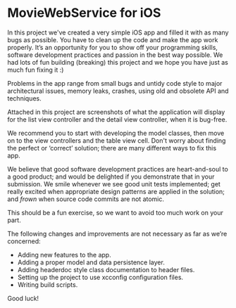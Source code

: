
MovieWebService for iOS
=======================

In this project we've created a very simple iOS app and filled it with as many bugs as possible. You have to clean up the code and make the app work properly. It’s an opportunity for you to show off your programming skills, software development practices and passion in the best way possible. We had 
lots of fun building (breaking) this project and we hope you have just as much fun fixing it :)

Problems in the app range from small bugs and untidy code style to major architectural issues, memory leaks, crashes, using old and obsolete API and
techniques.

Attached in this project are screenshots of what the application will display for the list view controller and the detail view controller, when it is bug-free.

We recommend you to start with developing the model classes, then move on to the view controllers and the table view cell. Don't worry about finding the perfect or ‘correct’ solution; there are many different ways to fix this app.

We believe that good software development practices are heart-and-soul to a good product; and would be delighted if you demonstrate that in your submission. We smile whenever we see good unit tests implemented; get really excited when appropriate design patterns are applied in the solution; and _frown_ when source code commits are not atomic.

This should be a fun exercise, so we want to avoid too much work on your part.

The following changes and improvements are not necessary as far as we’re concerned:

- Adding new features to the app.
- Adding a proper model and data persistence layer.
- Adding headerdoc style class documentation to header files.
- Setting up the project to use xcconfig configuration files.
- Writing build scripts.

Good luck!